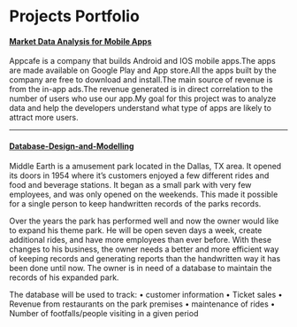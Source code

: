 # Projects Portfolio

#### [Market Data Analysis for Mobile Apps](https://github.com/ThSrAd/Revenue-Generating-App-Profiles-for-App-store-and-Google-Play-Market)

Appcafe is a company that builds Android and IOS mobile apps.The apps are made available on Google Play and App store.All the apps built by the company are free to download and install.The main source of revenue is from the in-app ads.The revenue generated is in direct correlation to the number of users who use our app.My goal for this project was to analyze data and help the developers understand what type of apps are likely to attract more users.

<hr>


#### [Database-Design-and-Modelling](https://github.com/ThSrAd/Database-Design-and-Modelling)
Middle Earth is a amusement park located in the Dallas, TX area. It opened its doors in 1954 where it’s customers enjoyed a few different rides and food and beverage stations. It began as a small park with very few employees, and was only opened on the weekends. This made it possible for a single person to keep handwritten records of the parks records.

Over the years the park has performed well and now the owner would like to expand his theme park. He will be open seven days a week, create additional rides, and have more employees than ever before. With these changes to his business, the owner needs a better and more efficient way of keeping records and generating reports than the handwritten way it has been done until now. The owner is in need of a database to maintain the records of his expanded park.

The database will be used to track:
• customer information • Ticket sales • Revenue from restaurants on the park premises • maintenance of rides • Number of footfalls/people visiting in a given period
